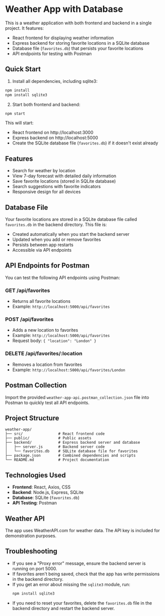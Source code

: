 # Weather App with Database

This is a weather application with both frontend and backend in a single project. It features:

- React frontend for displaying weather information
- Express backend for storing favorite locations in a SQLite database
- Database file (`favorites.db`) that persists your favorite locations
- API endpoints for testing with Postman

## Quick Start

1. Install all dependencies, including sqlite3:

```bash
npm install
npm install sqlite3
```

2. Start both frontend and backend:

```bash
npm start
```

This will start:

- React frontend on http://localhost:3000
- Express backend on http://localhost:5000
- Create the SQLite database file (`favorites.db`) if it doesn't exist already

## Features

- Search for weather by location
- View 7-day forecast with detailed daily information
- Save favorite locations (stored in SQLite database)
- Search suggestions with favorite indicators
- Responsive design for all devices

## Database File

Your favorite locations are stored in a SQLite database file called `favorites.db` in the backend directory. This file is:

- Created automatically when you start the backend server
- Updated when you add or remove favorites
- Persists between app restarts
- Accessible via API endpoints

## API Endpoints for Postman

You can test the following API endpoints using Postman:

### GET /api/favorites

- Returns all favorite locations
- Example: `http://localhost:5000/api/favorites`

### POST /api/favorites

- Adds a new location to favorites
- Example: `http://localhost:5000/api/favorites`
- Request body: `{ "location": "London" }`

### DELETE /api/favorites/:location

- Removes a location from favorites
- Example: `http://localhost:5000/api/favorites/London`

## Postman Collection

Import the provided `weather-app-api.postman_collection.json` file into Postman to quickly test all API endpoints.

## Project Structure

```
weather-app/
├── src/                # React frontend code
├── public/             # Public assets
├── backend/            # Express backend server and database
│   ├── server.js       # Backend server code
│   └── favorites.db    # SQLite database file for favorites
├── package.json        # Combined dependencies and scripts
└── README.md           # Project documentation
```

## Technologies Used

- **Frontend**: React, Axios, CSS
- **Backend**: Node.js, Express, SQLite
- **Database**: SQLite (`favorites.db`)
- **API Testing**: Postman

## Weather API

The app uses WeatherAPI.com for weather data. The API key is included for demonstration purposes.

## Troubleshooting

- If you see a "Proxy error" message, ensure the backend server is running on port 5000.
- If favorites aren't being saved, check that the app has write permissions in the backend directory.
- If you get an error about missing the `sqlite3` module, run:
  ```bash
  npm install sqlite3
  ```
- If you need to reset your favorites, delete the `favorites.db` file in the backend directory and restart the backend server.
